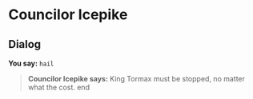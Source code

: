 # Councilor Icepike
## Dialog

**You say:** `hail`



>**Councilor Icepike says:** King Tormax must be stopped, no matter what the cost.
end

